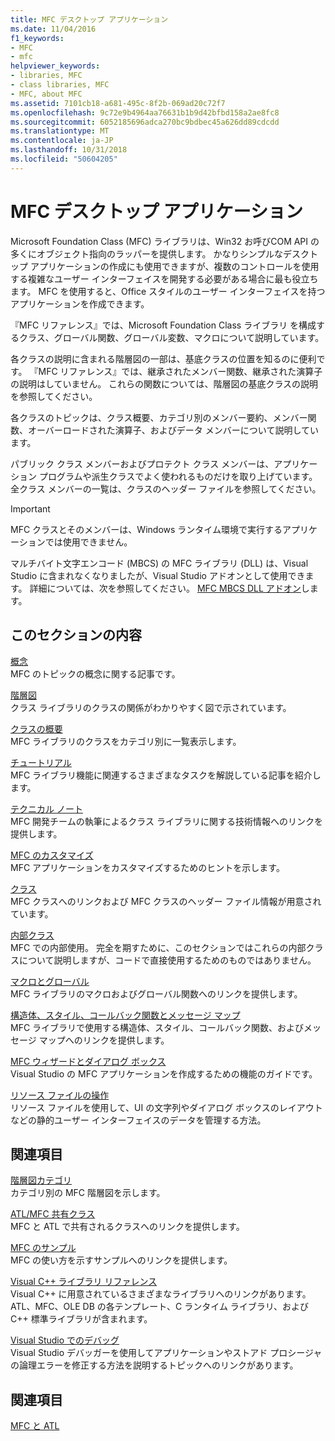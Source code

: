 ```yaml
---
title: MFC デスクトップ アプリケーション
ms.date: 11/04/2016
f1_keywords:
- MFC
- mfc
helpviewer_keywords:
- libraries, MFC
- class libraries, MFC
- MFC, about MFC
ms.assetid: 7101cb18-a681-495c-8f2b-069ad20c72f7
ms.openlocfilehash: 9c72e9b4964aa76631b1b9d42bfbd158a2ae8fc8
ms.sourcegitcommit: 6052185696adca270bc9bdbec45a626dd89cdcdd
ms.translationtype: MT
ms.contentlocale: ja-JP
ms.lasthandoff: 10/31/2018
ms.locfileid: "50604205"
---
```

# <a name="mfc-desktop-applications"></a>MFC デスクトップ アプリケーション

Microsoft Foundation Class (MFC) ライブラリは、Win32 お呼びCOM API の多くにオブジェクト指向のラッパーを提供します。 かなりシンプルなデスクトップ アプリケーションの作成にも使用できますが、複数のコントロールを使用する複雑なユーザー インターフェイスを開発する必要がある場合に最も役立ちます。 MFC を使用すると、Office スタイルのユーザー インターフェイスを持つアプリケーションを作成できます。

『MFC リファレンス』では、Microsoft Foundation Class ライブラリ を構成するクラス、グローバル関数、グローバル変数、マクロについて説明しています。

各クラスの説明に含まれる階層図の一部は、基底クラスの位置を知るのに便利です。 『MFC リファレンス』では、継承されたメンバー関数、継承された演算子の説明はしていません。 これらの関数については、階層図の基底クラスの説明を参照してください。

各クラスのトピックは、クラス概要、カテゴリ別のメンバー要約、メンバー関数、オーバーロードされた演算子、およびデータ メンバーについて説明しています。

パブリック クラス メンバーおよびプロテクト クラス メンバーは、アプリケーション プログラムや派生クラスでよく使われるものだけを取り上げています。 全クラス メンバーの一覧は、クラスのヘッダー ファイルを参照してください。

> [!IMPORTANT]
>  MFC クラスとそのメンバーは、Windows ランタイム環境で実行するアプリケーションでは使用できません。
>
>  マルチバイト文字エンコード (MBCS) の MFC ライブラリ (DLL) は、Visual Studio に含まれなくなりましたが、Visual Studio アドオンとして使用できます。 詳細については、次を参照してください。 [MFC MBCS DLL アドオン](mfc-mbcs-dll-add-on.md)します。

## <a name="in-this-section"></a>このセクションの内容

[概念](mfc-concepts.md)<br/>
MFC のトピックの概念に関する記事です。

[階層図](hierarchy-chart.md)<br/>
クラス ライブラリのクラスの関係がわかりやすく図で示されています。

[クラスの概要](class-library-overview.md)<br/>
MFC ライブラリのクラスをカテゴリ別に一覧表示します。

[チュートリアル](walkthroughs-mfc.md)<br/>
MFC ライブラリ機能に関連するさまざまなタスクを解説している記事を紹介します。

[テクニカル ノート](mfc-technical-notes.md)<br/>
MFC 開発チームの執筆によるクラス ライブラリに関する技術情報へのリンクを提供します。

[MFC のカスタマイズ](customization-for-mfc.md)<br/>
MFC アプリケーションをカスタマイズするためのヒントを示します。

[クラス](reference/mfc-classes.md)<br/>
MFC クラスへのリンクおよび MFC クラスのヘッダー ファイル情報が用意されています。

[内部クラス](reference/internal-classes.md)<br/>
MFC での内部使用。 完全を期すために、このセクションではこれらの内部クラスについて説明しますが、コードで直接使用するためのものではありません。

[マクロとグローバル](reference/mfc-macros-and-globals.md)<br/>
MFC ライブラリのマクロおよびグローバル関数へのリンクを提供します。

[構造体、スタイル、コールバック関数とメッセージ マップ](reference/structures-styles-callbacks-and-message-maps.md)<br/>
MFC ライブラリで使用する構造体、スタイル、コールバック関数、およびメッセージ マップへのリンクを提供します。

[MFC ウィザードとダイアログ ボックス](reference/mfc-wizards-and-dialog-boxes.md)<br/>
Visual Studio の MFC アプリケーションを作成するための機能のガイドです。

[リソース ファイルの操作](../windows/working-with-resource-files.md)<br/>
リソース ファイルを使用して、UI の文字列やダイアログ ボックスのレイアウトなどの静的ユーザー インターフェイスのデータを管理する方法。

## <a name="related-sections"></a>関連項目

[階層図カテゴリ](hierarchy-chart-categories.md)<br/>
カテゴリ別の MFC 階層図を示します。

[ATL/MFC 共有クラス](../atl-mfc-shared/atl-mfc-shared-classes.md)<br/>
MFC と ATL で共有されるクラスへのリンクを提供します。

[MFC のサンプル](../visual-cpp-samples.md)<br/>
MFC の使い方を示すサンプルへのリンクを提供します。

[Visual C++ ライブラリ リファレンス](../standard-library/cpp-standard-library-reference.md)<br/>
Visual C++ に用意されているさまざまなライブラリへのリンクがあります。ATL、MFC、OLE DB の各テンプレート、C ランタイム ライブラリ、および C++ 標準ライブラリが含まれます。

[Visual Studio でのデバッグ](/visualstudio/debugger/debugging-in-visual-studio.md)<br/>
Visual Studio デバッガーを使用してアプリケーションやストアド プロシージャの論理エラーを修正する方法を説明するトピックへのリンクがあります。

## <a name="see-also"></a>関連項目

[MFC と ATL](mfc-and-atl.md)
